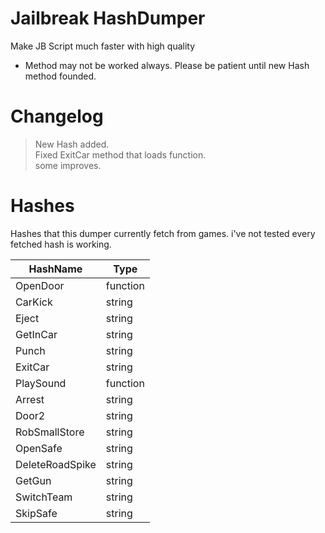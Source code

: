 # Jailbreak HashDumper

Make JB Script much faster with high quality

- Method may not be worked always. Please be patient until new Hash method founded.

# Changelog

> New Hash added. <br/>
> Fixed ExitCar method that loads function. <br/>
> some improves.

# Hashes
Hashes that this dumper currently fetch from games.
i've not tested every fetched hash is working.

| HashName        | Type     |
|-----------------|----------|
| OpenDoor        | function |
| CarKick         | string   |
| Eject           | string   |
| GetInCar        | string   |
| Punch           | string   |
| ExitCar         | string   |
| PlaySound       | function |
| Arrest          | string   |
| Door2           | string   |
| RobSmallStore   | string   |
| OpenSafe        | string   |
| DeleteRoadSpike | string   |
| GetGun          | string   |
| SwitchTeam      | string   |
| SkipSafe        | string   |
